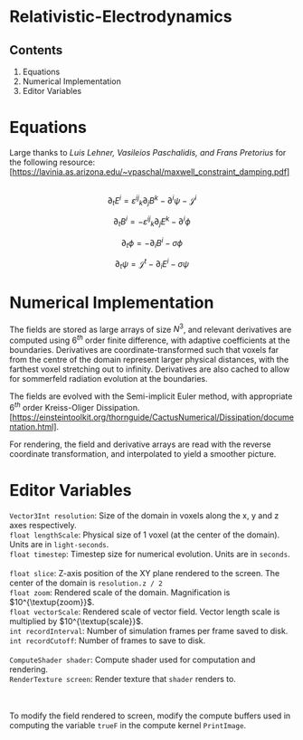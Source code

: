 # Relativistic-Electrodynamics

## Contents
1. Equations
2. Numerical Implementation
3. Editor Variables

# Equations
Large thanks to _Luis Lehner, Vasileios Paschalidis, and Frans Pretorius_ for the following resource: [https://lavinia.as.arizona.edu/~vpaschal/maxwell_constraint_damping.pdf]
<br /> <br />

$$\partial_t E^i = {\varepsilon^{i j}}_k \partial_j B^k - \partial^i \psi - \mathcal{J}^i$$

$$\partial_t B^i = -{\varepsilon^{i j}}_k \partial_j E^k - \partial^i \phi$$

$$\partial_t \phi = -\partial_i B^i - \sigma \phi$$

$$\partial_t \psi = \mathcal{J}^t - \partial_i E^i - \sigma \psi$$

# Numerical Implementation
The fields are stored as large arrays of size $N^3$, and relevant derivatives are computed using $6^{th}$ order finite difference, with adaptive coefficients at the boundaries.
Derivatives are coordinate-transformed such that voxels far from the centre of the domain represent larger physical distances, with the farthest voxel stretching out to infinity.
Derivatives are also cached to allow for sommerfeld radiation evolution at the boundaries.

The fields are evolved with the Semi-implicit Euler method, with appropriate $6^{th}$ order Kreiss-Oliger Dissipation. [https://einsteintoolkit.org/thornguide/CactusNumerical/Dissipation/documentation.html].

For rendering, the field and derivative arrays are read with the reverse coordinate transformation, and interpolated to yield a smoother picture.

# Editor Variables
`Vector3Int resolution`: Size of the domain in voxels along the x, y and z axes respectively. <br />
`float lengthScale`: Physical size of 1 voxel (at the center of the domain). Units are in `light-seconds`. <br />
`float timestep`: Timestep size for numerical evolution. Units are in `seconds`. <br /> <br />
`float slice`: Z-axis position of the XY plane rendered to the screen. The center of the domain is `resolution.z / 2` <br />
`float zoom`: Rendered scale of the domain. Magnification is $10^{\textup{zoom}}$. <br />
`float vectorScale`: Rendered scale of vector field. Vector length scale is multiplied by $10^{\textup{scale}}$. <br />
`int recordInterval`: Number of simulation frames per frame saved to disk. <br />
`int recordCutoff`: Number of frames to save to disk. <br /> <br />
`ComputeShader shader`: Compute shader used for computation and rendering. <br />
`RenderTexture screen`: Render texture that `shader` renders to. <br /> <br /> <br />

To modify the field rendered to screen, modify the compute buffers used in computing the variable `trueF` in the compute kernel `PrintImage`.

